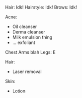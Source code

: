 Hair: Idk! Hairstyle: Idk! Brows: Idk!

Acne:
- Oil cleanser
- Derma cleanser
- Milk emulsion thing
- ... exfoliant

Chest Arms blah Legs: E

Hair:
- Laser removal

Skin:
- Lotion